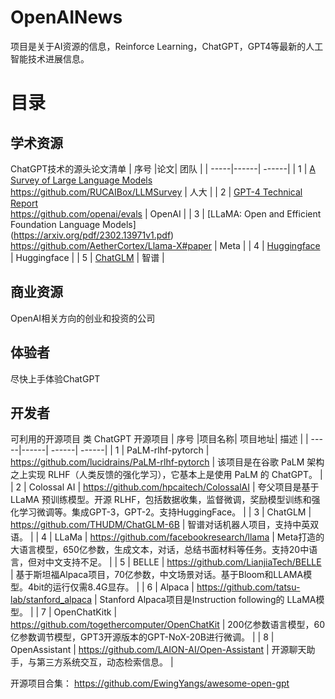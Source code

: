 # OpenAINews
项目是关于AI资源的信息，Reinforce Learning，ChatGPT，GPT4等最新的人工智能技术进展信息。

# 目录
## 学术资源
ChatGPT技术的源头论文清单
| 序号 |论文| 团队 | 
| -----|------| ------| 
| 1 | [A Survey of Large Language Models](https://arxiv.org/abs/2303.18223)<br>  https://github.com/RUCAIBox/LLMSurvey | 人大 | 
| 2 | [GPT-4 Technical Report](https://arxiv.org/abs/2303.08774v2)  <br>  https://github.com/openai/evals | OpenAI | 
| 3 | [LLaMA: Open and Efficient Foundation Language Models] <br> (https://arxiv.org/pdf/2302.13971v1.pdf)  https://github.com/AetherCortex/Llama-X#paper | Meta | 
| 4 | [Huggingface](https://huggingface.co/)   | Huggingface | 
| 5 | [ChatGLM](https://chatglm.cn/blog)   | 智谱 | 

## 商业资源
OpenAI相关方向的创业和投资的公司

## 体验者
尽快上手体验ChatGPT

## 开发者
可利用的开源项目
类 ChatGPT 开源项目
| 序号 |项目名称| 项目地址| 描述 |
| -----|------| ------| ------|
| 1 | PaLM-rlhf-pytorch | https://github.com/lucidrains/PaLM-rlhf-pytorch | 该项目是在谷歌 PaLM 架构之上实现 RLHF（人类反馈的强化学习），它基本上是使用 PaLM 的 ChatGPT。 |
| 2 | Colossal AI | https://github.com/hpcaitech/ColossalAI | 夸父项目是基于 LLaMA 预训练模型。开源 RLHF，包括数据收集，监督微调，奖励模型训练和强化学习微调等。集成GPT-3，GPT-2。支持HuggingFace。 |
| 3 | ChatGLM | https://github.com/THUDM/ChatGLM-6B | 智谱对话机器人项目，支持中英双语。 |
| 4 | LLaMa | https://github.com/facebookresearch/llama | Meta打造的大语言模型，650亿参数，生成文本，对话，总结书面材料等任务。支持20中语言，但对中文支持不足。 |
| 5 | BELLE | https://github.com/LianjiaTech/BELLE | 基于斯坦福Alpaca项目，70亿参数，中文场景对话。基于Bloom和LLAMA模型。4bit的运行仅需8.4G显存。 |
| 6 | Alpaca | https://github.com/tatsu-lab/stanford_alpaca | Stanford Alpaca项目是Instruction following的 LLaMA模型。 |
| 7 | OpenChatKitk | https://github.com/togethercomputer/OpenChatKit | 200亿参数语言模型，60亿参数调节模型，GPT3开源版本的GPT-NoX-20B进行微调。 |
| 8 | OpenAssistant | https://github.com/LAION-AI/Open-Assistant | 开源聊天助手，与第三方系统交互，动态检索信息。 |

开源项目合集：
https://github.com/EwingYangs/awesome-open-gpt

